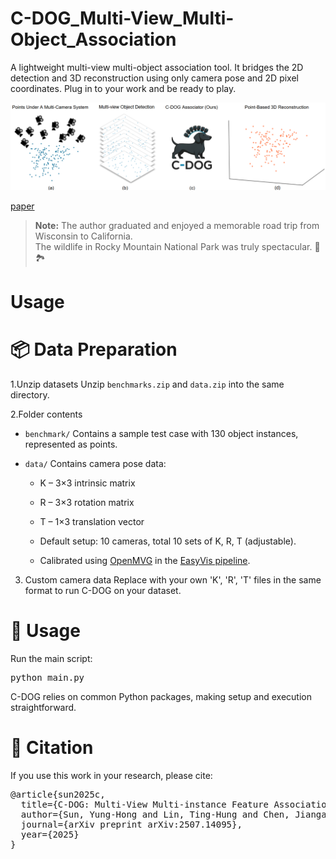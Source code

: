 # C-DOG_Multi-View_Multi-Object_Association
A lightweight multi-view multi-object association tool. It bridges the 2D detection and 3D reconstruction using only camera pose and 2D pixel coordinates. Plug in to your work and be ready to play.

![Alt text](images/cdogUsage.png)

[paper](https://arxiv.org/abs/2507.14095)

> **Note:** The author graduated and enjoyed a memorable road trip from Wisconsin to California.  
> The wildlife in Rocky Mountain National Park was truly spectacular. 🦌🏞

# Usage

# 📦 Data Preparation

1.Unzip datasets
Unzip `benchmarks.zip` and `data.zip` into the same directory.

2.Folder contents
- `benchmark/`
Contains a sample test case with 130 object instances, represented as points.

- `data/`
Contains camera pose data:

  - K – 3×3 intrinsic matrix

  - R – 3×3 rotation matrix

  - T – 1×3 translation vector

  - Default setup: 10 cameras, total 10 sets of K, R, T (adjustable).

  - Calibrated using [OpenMVG](https://github.com/openMVG/openMVG) in the [EasyVis pipeline](https://github.com/Yunghong/EasyVis).

3. Custom camera data
Replace with your own 'K', 'R', 'T' files in the same format to run C-DOG on your dataset.

# 🚀 Usage
Run the main script:
<pre>python main.py  </pre>

C-DOG relies on common Python packages, making setup and execution straightforward.

# 📜 Citation
If you use this work in your research, please cite:
<pre>@article{sun2025c,
  title={C-DOG: Multi-View Multi-instance Feature Association Using Connected δ-Overlap Graphs},
  author={Sun, Yung-Hong and Lin, Ting-Hung and Chen, Jiangang and Jiang, Hongrui and Hu, Yu Hen},
  journal={arXiv preprint arXiv:2507.14095},
  year={2025}
}  </pre>

